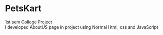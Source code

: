 # PetsKart  
1st sem College Project  
I developed AboutUS page in project using Normal Html, css and JavaScript
